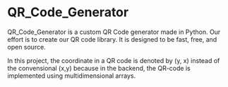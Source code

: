 # QR_Code_Generator
QR_Code_Generator is a custom QR Code generator made in Python. Our effort is to create our QR code library. It is designed to be fast, free, and open source. 

In this project, the coordinate in a QR code is denoted by (y, x) instead of the convensional (x,y) because in the backend, the QR-code is implemented using multidimensional arrays.